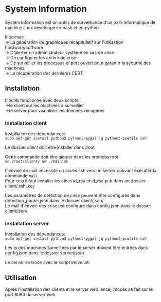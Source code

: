 # System Information

System information est un outils de surveilliance d'un park informatique de machine linux développé en bash et en python <br> 

Il permet: <br>
    -> La génération de graphiques récapitulatif sur l'utilisation hardware/software <br>
    -> D'alerter un administrateur système en cas de crise <br>
    -> De configurer les critère de crise <br> 
    -> De surveiller les processus et port ouvert pour garantir la sécurité des machines <br>
    -> La récupération des dernières CERT <br>

## Installation

L'outils foncitonne avec deux scripts: <br>
    ->le client sur les machines à surveillier <br>
    ->le server pour visualiser les données récupérés <br>

### Installation client

Installation des dépendances: <br> 
```sudo apt-get install python3 python3-pygal jq python3-psutils ssh```

Le dossier client doit être installer dans /root <br> 

Cette commande doit être ajouter dans les cronjobs root <br> 
```cd /root/client/ && ./main.sh```

L'envoie de mail nécessite un accès ssh vers un server pouvant éxécuter la commande ```mail```. <br> 
Pour cela il faut installer les clées id_rsa et id_rsa.pub dans un dossier client/.ssh_key <br> 

Les paramètres de détéction de crise peuvent être configurés dans detection_param.json dans le dossier client/json/<br>
Le mail d'envoie des crise est configuré dans config.json dans le dossier client/json/<br>

### Installation server

Installation des dépendances: <br> 
```sudo apt-get install python3 python3-pygal jq python3-psutils ssh```

Les ip des machines surveillées par le server doivent être entrées dans config.json dans le dossier server/json/ <br>

Le server se lance avec le script server.sh <br>

## Utilisation 

Après l'installation des clients et le server web lancé, l'accès se fait sur le port 8080 du server web.
